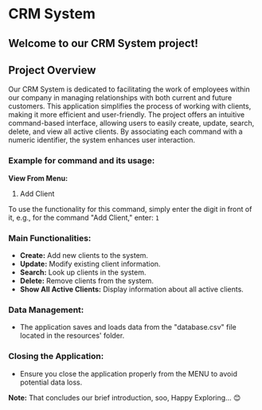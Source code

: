 # CRM System

## Welcome to our CRM System project!

## Project Overview
Our CRM System is dedicated to facilitating the work of employees within our company in managing relationships with both current and future customers. This application simplifies the process of working with clients, making it more efficient and user-friendly. The project offers an intuitive command-based interface, allowing users to easily create, update, search, delete, and view all active clients. By associating each command with a numeric identifier, the system enhances user interaction.

### Example for command and its usage:

**View From Menu:**
1. Add Client

To use the functionality for this command, simply enter the digit in front of it, e.g., for the command "Add Client," enter: `1`

### Main Functionalities:

- **Create:** Add new clients to the system.
- **Update:** Modify existing client information.
- **Search:** Look up clients in the system.
- **Delete:** Remove clients from the system.
- **Show All Active Clients:** Display information about all active clients.

### Data Management:

- The application saves and loads data from the "database.csv" file located in the resources' folder.

### Closing the Application:

- Ensure you close the application properly from the MENU to avoid potential data loss.

**Note:** That concludes our brief introduction, soo, Happy Exploring... 😊
